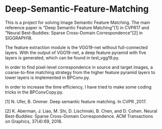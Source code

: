 # Deep-Semantic-Feature-Matching
This is a project for solving Image Semantic Feature Matching. The main reference paper is "Deep Semantic Feature Matching"[1] in CVPR17
and "Neural Best-Buddies: Sparse Cross-Domain Correspondence"[2] in SIGGRAPH18.

The feature extraction module is the VGG19-net without full-connected layers. With the output of VGG19-net, a deep feature pyramid with five layers is generated, which can be found in test_vgg19.py.

In order to find pixel-level correspondence in source and target images, a coarse-to-fine matching strategy from the higher feature pyramid layers to lower layers is implemented in BPConv.py.

In order to increase the time efficiency, I have tried to make some coding tricks in the BPConvCopy.py.

[1] N. Ufer, B. Ommer. Deep semantic feature matching. In CVPR ,2017.

[2] K. Aberman, J. Liao, M. Shi, D. Lischinski, B. Chen, and D. Cohen. Neural Best-Buddies: Sparse Cross-Domain Correspondence. ACM Transactions on Graphics, 37(4):69, 2018.
